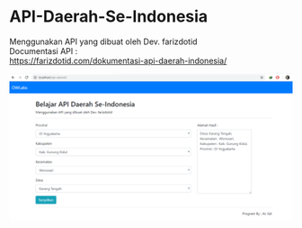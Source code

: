 # API-Daerah-Se-Indonesia
Menggunakan API yang dibuat oleh Dev. farizdotid <br>
Documentasi API : <br>
https://farizdotid.com/dokumentasi-api-daerah-indonesia/

![1](https://github.com/algzl17/API-Daerah-Se-Indonesia/blob/master/api-alamat/ss.png)
